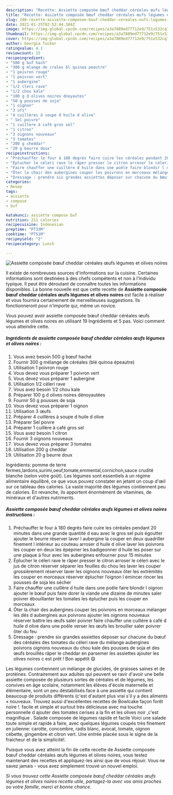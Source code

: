 ```yaml
---
description: "Recette: Assiette composée bœuf cheddar céréales œufs légumes et olives noires"
title: "Recette: Assiette composée bœuf cheddar céréales œufs légumes et olives noires"
slug: 240-recette-assiette-composee-bouf-cheddar-cereales-oufs-legumes-et-olives-noires
date: 2021-01-25T02:52:44.104Z
image: https://img-global.cpcdn.com/recipes/a3a7889ed77712e9/751x532cq70/assiette-composee-boeuf-cheddar-cereales-oeufs-legumes-et-olives-noires-photo-principale-de-la-recette.jpg
thumbnail: https://img-global.cpcdn.com/recipes/a3a7889ed77712e9/751x532cq70/assiette-composee-boeuf-cheddar-cereales-oeufs-legumes-et-olives-noires-photo-principale-de-la-recette.jpg
cover: https://img-global.cpcdn.com/recipes/a3a7889ed77712e9/751x532cq70/assiette-composee-boeuf-cheddar-cereales-oeufs-legumes-et-olives-noires-photo-principale-de-la-recette.jpg
author: Georgia Tucker
ratingvalue: 4.1
reviewcount: 15
recipeingredient:
- "500 g buf hach"
- "300 g mlange de crales bl quinoa peautre"
- "1 poivron rouge"
- "1 poivron vert"
- "1 aubergine"
- "1/2 cleri rave"
- "1/2 chou kale"
- "100 g d olives noires dnoyautes"
- "50 g pousses de soja"
- "1 oignon"
- "3 ufs"
- "4 cuillères à soupe d huile d olive"
- " Sel poivre"
- "1 cuillère à café gros sel"
- "1 citron"
- "3 oignons nouveaux"
- "3 tomates"
- "200 g cheddar"
- "20 g beurre doux"
recipeinstructions:
- "Préchauffer le four à 180 degrés faire cuire les céréales pendant 20 minutes dans une grande quantité d eau avec le gros sel puis égoutter ajouter le beurre réserver laver l aubergine la couper en deux quadriller finement l intérieur au couteau arroser d huile d olive laver les poivrons les couper en deux les épépiner les badigeonner d huile les poser sur une plaque à four avec les aubergines enfourner pour 15 minutes"
- "Éplucher le céleri rave le râper presser le citron arroser le céleri avec le jus de citron réserver séparer les feuilles du chou les laver les couper grossièrement réserver laver les oignons nouveaux ôter les extrémités les couper en morceaux réserver éplucher l’oignon l émincer rincer les pousses de soja les sécher"
- "Faire chauffer une cuillère d huile dans une poêle faire blondir l oignon ajouter le bœuf puis faire dorer la viande une dizaine de minutes saler poivrer ébouillanter les tomates les éplucher puis les couper en morceaux"
- "Ôter la chair des aubergines couper les poivrons en morceaux mélanger les dés d aubergines aux poivrons ajouter les oignons nouveaux réserver battre les œufs saler poivrer faire chauffer une cuillère à café d huile d olive dans une poêle verser les œufs les brouiller saler poivrer ôter du feu"
- "Dressage : prendre six grandes assiettes déposer sur chacune du bœuf des céréales des tomates du céleri rave du mélange aubergines poivrons oignons nouveaux du chou kale des pousses de soja et des œufs brouillés râper le cheddar en parsemer les assiettes ajouter les olives noires c est prêt ! Bon appétit 😋"
categories:
- Resep
tags:
- assiette
- compose
- buf

katakunci: assiette compose buf 
nutrition: 211 calories
recipecuisine: Indonesian
preptime: "PT33M"
cooktime: "PT51M"
recipeyield: "2"
recipecategory: Lunch

---
```



![Assiette composée bœuf cheddar céréales œufs légumes et olives noires](https://img-global.cpcdn.com/recipes/a3a7889ed77712e9/751x532cq70/assiette-composee-boeuf-cheddar-cereales-oeufs-legumes-et-olives-noires-photo-principale-de-la-recette.jpg)

Il existe de nombreuses sources d'informations sur la cuisine. Certaines informations sont destinées à des chefs compétents et non à l'individu typique. Il peut être déroutant de connaître toutes les informations disponibles. La bonne nouvelle est que cette recette de <strong> Assiette composée bœuf cheddar céréales œufs légumes et olives noires </strong> est facile à réaliser et vous fournira certainement de merveilleuses suggestions. Ils fonctionneront pour n'importe qui, même un novice.

<!--inarticleads1-->

Vous pouvez avoir assiette composée bœuf cheddar céréales œufs légumes et olives noires en utilisant 19 Ingrédients et 5 pas. Voici comment vous atteindre cette.

##### Ingrédients de assiette composée bœuf cheddar céréales œufs légumes et olives noires :

1. Vous avez besoin 500 g bœuf haché
1. Fournir 300 g mélange de céréales (blé quinoa épeautre)
1. Utilisation 1 poivron rouge
1. Vous devez vous préparer 1 poivron vert
1. Vous devez vous préparer 1 aubergine
1. Utilisation 1/2 céleri rave
1. Vous avez besoin 1/2 chou kale
1. Préparer 100 g d olives noires dénoyautées
1. Fournir 50 g pousses de soja
1. Vous devez vous préparer 1 oignon
1. Utilisation 3 œufs
1. Préparer 4 cuillères à soupe d huile d olive
1. Préparer  Sel poivre
1. Préparer 1 cuillère à café gros sel
1. Vous avez besoin 1 citron
1. Fournir 3 oignons nouveaux
1. Vous devez vous préparer 3 tomates
1. Utilisation 200 g cheddar
1. Utilisation 20 g beurre doux


Ingrédients: pomme de terre fermes,lardons,surimi,oeuf,tomate,emmental,cornichon,sauce crudité blanche (selon votre goût). Les légumes sont essentiels à un régime alimentaire équilibré, ce que vous pouvez constater en jetant un coup d&#39;œil sur ce tableau des calories. La vaste majorité des légumes contiennent peu de calories. En revanche, ils apportent énormément de vitamines, de minéraux et d&#39;autres nutriments. 

<!--inarticleads2-->

##### Assiette composée bœuf cheddar céréales œufs légumes et olives noires instructions :

1. Préchauffer le four à 180 degrés faire cuire les céréales pendant 20 minutes dans une grande quantité d eau avec le gros sel puis égoutter ajouter le beurre réserver laver l aubergine la couper en deux quadriller finement l intérieur au couteau arroser d huile d olive laver les poivrons les couper en deux les épépiner les badigeonner d huile les poser sur une plaque à four avec les aubergines enfourner pour 15 minutes
1. Éplucher le céleri rave le râper presser le citron arroser le céleri avec le jus de citron réserver séparer les feuilles du chou les laver les couper grossièrement réserver laver les oignons nouveaux ôter les extrémités les couper en morceaux réserver éplucher l’oignon l émincer rincer les pousses de soja les sécher
1. Faire chauffer une cuillère d huile dans une poêle faire blondir l oignon ajouter le bœuf puis faire dorer la viande une dizaine de minutes saler poivrer ébouillanter les tomates les éplucher puis les couper en morceaux
1. Ôter la chair des aubergines couper les poivrons en morceaux mélanger les dés d aubergines aux poivrons ajouter les oignons nouveaux réserver battre les œufs saler poivrer faire chauffer une cuillère à café d huile d olive dans une poêle verser les œufs les brouiller saler poivrer ôter du feu
1. Dressage : prendre six grandes assiettes déposer sur chacune du bœuf des céréales des tomates du céleri rave du mélange aubergines poivrons oignons nouveaux du chou kale des pousses de soja et des œufs brouillés râper le cheddar en parsemer les assiettes ajouter les olives noires c est prêt ! Bon appétit 😋


Les légumes contiennent un mélange de glucides, de graisses saines et de protéines. Contrairement aux adultes qui peuvent se ravir d&#39;avoir une belle assiette composée de plusieurs sortes de céréales et de légumes, les convives en âge scolaire, notamment les élèves d&#39;école maternelle et élémentaire, sont un peu déstabilisés face à une assiette qui contient beaucoup de produits différents (c&#39;est d&#39;autant plus vrai s&#39;il y a des aliments « nouveaux. Trouvez aussi d&#39;excellentes recettes de Bowlcake façon forêt noire !. facile et simple et surtout très délicieuse avec ma touche personnelle d ajouter des tomates cerises a la fin et les olives noir ,c&#39;est magnifique . Salade composée de légumes rapide et facile Voici une salade toute simple et rapide à faire, avec quelques légumes coupés très finement en julienne: carotte, concombre, radis blanc, avocat, tomate, oignon cébette, gingembre et citron vert. Une entrée placée sous le signe de la fraicheur et de la simplicité!. 

<!--inarticleads1-->

<p>
Puisque vous avez atteint la fin de cette recette de Assiette composée bœuf cheddar céréales œufs légumes et olives noires, vous testez maintenant des recettes et appliquez-les ainsi que de vous réjouir. Vous ne savez jamais - vous avez simplement trouvé un nouvel emploi.
</p>

<p>
<i>Si vous trouvez cette Assiette composée bœuf cheddar céréales œufs légumes et olives noires recette utile, partagez-la avec vos amis proches ou votre famille, merci et bonne chance.</i>
</p>

